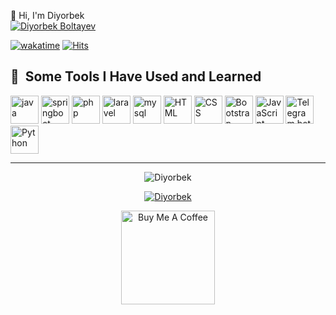 👋 Hi, I'm Diyorbek \
[![Diyorbek Boltayev](https://img.shields.io/badge/DiyorbekBoltayev-30302f?style=flat&logo=telegram)](https://t.me/Diyorbek_Boltayev) 




[![wakatime](https://wakatime.com/badge/user/88be9afb-b2e3-4019-85f9-6e7d02e50981.svg)](https://wakatime.com/@88be9afb-b2e3-4019-85f9-6e7d02e50981)
[![Hits](https://hits.sh/github.com/DiyorbekBoltayev.svg?labelColor=4b0bc9)](https://hits.sh/github.com/DiyorbekBoltayev/)


<h2> 🚀 &nbsp;Some Tools I Have Used and Learned</h2>
<p align="left">

 <img title="Java"  src="https://cdn3.iconfinder.com/data/icons/logos-and-brands-adobe/512/181_Java-512.png" alt="java" width="45" height="45"/>
 <img title="Spring boot"  src="https://upload.wikimedia.org/wikipedia/commons/thumb/7/79/Spring_Boot.svg/512px-Spring_Boot.svg.png?20230616230349" alt="springboot" width="45" height="45"/>
<img title="PHP"  src="https://miro.medium.com/max/870/1*A2tcXJbYa4k7133CjvCG4w.jpeg" alt="php" width="45" height="45"/>
 <img title="Laravel"  src="https://asset.brandfetch.io/ide68-31CH/idlxAUbIOo.jpeg" alt="laravel" width="45" height="45"/>
  <img title="MySQL"  src="https://e7.pngegg.com/pngimages/617/252/png-clipart-mysql-workbench-computer-icons-logo-database-server-blue-text.png" alt="mysql" width="45" height="45"/>
  <img title="HTML"  src="https://play-lh.googleusercontent.com/85WnuKkqDY4gf6tndeL4_Ng5vgRk7PTfmpI4vHMIosyq6XQ7ZGDXNtYG2s0b09kJMw" alt="HTML" width="45" height="45"/>
  <img title="CSS"  src="https://play-lh.googleusercontent.com/RTAZb9E639F4JBcuBRTPEk9_92I-kaKgBMw4LFxTGhdCQeqWukXh74rTngbQpBVGxqo" alt="CSS" width="45" height="45"/>
 <img title="Bootstrap"  src="https://avatars.githubusercontent.com/u/2918581?s=280&v=4" alt="Bootstrap" width="45" height="45"/>
  <img title="JavaScript"  src="https://upload.wikimedia.org/wikipedia/commons/thumb/9/99/Unofficial_JavaScript_logo_2.svg/800px-Unofficial_JavaScript_logo_2.svg.png" alt="JavaScript" width="45" height="45"/>
  
   <img title="Telegram Bot"  src="https://raw.githubusercontent.com/php-telegram-bot/assets/master/logo/512px/logo_plain.png" alt="Telegram bot" width="45" height="45"/>
   <img title="Python"  src="https://i.pinimg.com/originals/4d/13/d5/4d13d55d6d0b38b7a4e85fcf97ff6279.jpg" alt="Python" width="45" height="45"/>
</p>
<hr>
<p align="center"> <img src="https://github-readme-stats.vercel.app/api?username=DiyorbekBoltayev&show_icons=true&theme=gotham" alt="Diyorbek" />

<p align="center"> <a href="https://github.com/ryo-ma/github-profile-trophy"><img src="https://github-profile-trophy.vercel.app/?username=DiyorbekBoltayev&theme=onestar&row=1&margin-w=15&margin-h=15&no-bg=true" alt="Diyorbek" /></a> </p>

<p align="center" >
   <a href="https://www.buymeacoffee.com/boltayevdiyorbe" target="_blank"><img src="https://cdn.buymeacoffee.com/buttons/v2/default-blue.png" alt="Buy Me A Coffee" width="150px" ></a>
</p>


